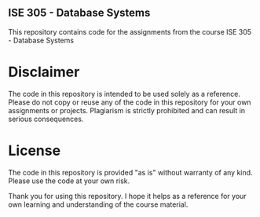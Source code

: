 ## ISE 305 - Database Systems
This repository contains code for the assignments from the course ISE 305 - Database Systems

# Disclaimer
The code in this repository is intended to be used solely as a reference. Please do not copy or reuse any of the code in this repository for your own assignments or projects. Plagiarism is strictly prohibited and can result in serious consequences.

# License
The code in this repository is provided "as is" without warranty of any kind. Please use the code at your own risk.

Thank you for using this repository. I hope it helps as a reference for your own learning and understanding of the course material.
